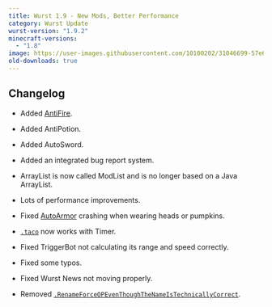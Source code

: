 ```yaml
---
title: Wurst 1.9 - New Mods, Better Performance
category: Wurst Update
wurst-version: "1.9.2"
minecraft-versions:
  - "1.8"
image: https://user-images.githubusercontent.com/10100202/31046699-57e6f4ae-a5fd-11e7-8d2c-251844be0478.jpg
old-downloads: true
---
```

## Changelog

- Added [AntiFire](https://wiki.wurstclient.net/antifire).

- Added AntiPotion.

- Added AutoSword.

- Added an integrated bug report system.

- ArrayList is now called ModList and is no longer based on a Java ArrayList.

- Lots of performance improvements.

- Fixed [AutoArmor](https://wiki.wurstclient.net/autoarmor) crashing when wearing heads or pumpkins.

- [`.taco`](https://wiki.wurstclient.net/cmd/taco) now works with Timer.

- Fixed TriggerBot not calculating its range and speed correctly.

- Fixed some typos.

- Fixed Wurst News not moving properly.

- Removed [`.RenameForceOPEvenThoughTheNameIsTechnicallyCorrect`](https://wiki.wurstclient.net/cmd/renameforceopeventhoughthenameistechnicallycorrect).
